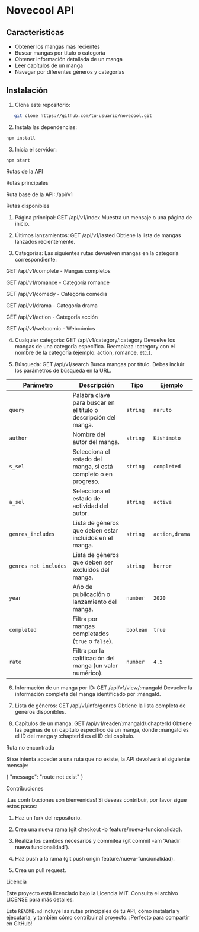 
# Novecool API


## Características

- Obtener los mangas más recientes
- Buscar mangas por título o categoría
- Obtener información detallada de un manga
- Leer capítulos de un manga
- Navegar por diferentes géneros y categorías

## Instalación

1. Clona este repositorio:
```bash
   git clone https://github.com/tu-usuario/novecool.git
```
2. Instala las dependencias:

```bash
npm install
```

3. Inicia el servidor:
```bash
npm start
```


Rutas de la API

Rutas principales

Ruta base de la API: /api/v1


Rutas disponibles

1. Página principal:
GET /api/v1/index
Muestra un mensaje o una página de inicio.


2. Últimos lanzamientos:
GET /api/v1/lasted
Obtiene la lista de mangas lanzados recientemente.


3. Categorías:
Las siguientes rutas devuelven mangas en la categoría correspondiente:

GET /api/v1/complete - Mangas completos

GET /api/v1/romance - Categoría romance

GET /api/v1/comedy - Categoría comedia

GET /api/v1/drama - Categoría drama

GET /api/v1/action - Categoría acción

GET /api/v1/webcomic - Webcómics



4. Cualquier categoría:
GET /api/v1/category/:category
Devuelve los mangas de una categoría específica. Reemplaza :category con el nombre de la categoría (ejemplo: action, romance, etc.).


5. Búsqueda:
GET /api/v1/search
Busca mangas por título. Debes incluir los parámetros de búsqueda en la URL.

| Parámetro             | Descripción                                                    | Tipo      | Ejemplo                                             |
|-----------------------|----------------------------------------------------------------|-----------|-----------------------------------------------------|
| `query`               | Palabra clave para buscar en el título o descripción del manga.| `string`  | `naruto`                                            |
| `author`              | Nombre del autor del manga.                                    | `string`  | `Kishimoto`                                         |
| `s_sel`               | Selecciona el estado del manga, si está completo o en progreso.| `string`  | `completed`                                         |
| `a_sel`               | Selecciona el estado de actividad del autor.                   | `string`  | `active`                                            |
| `genres_includes`     | Lista de géneros que deben estar incluidos en el manga.        | `string`  | `action,drama`                                      |
| `genres_not_includes` | Lista de géneros que deben ser excluidos del manga.            | `string`  | `horror`                                            |
| `year`                | Año de publicación o lanzamiento del manga.                    | `number`  | `2020`                                              |
| `completed`           | Filtra por mangas completados (`true` o `false`).              | `boolean` | `true`                                              |
| `rate`                | Filtra por la calificación del manga (un valor numérico).      | `number`  | `4.5`                                               |


6. Información de un manga por ID:
GET /api/v1/view/:mangaId
Devuelve la información completa del manga identificado por :mangaId.


7. Lista de géneros:
GET /api/v1/info/genres
Obtiene la lista completa de géneros disponibles.


8. Capítulos de un manga:
GET /api/v1/reader/:mangaId/:chapterId
Obtiene las páginas de un capítulo específico de un manga, donde :mangaId es el ID del manga y :chapterId es el ID del capítulo.



Ruta no encontrada

Si se intenta acceder a una ruta que no existe, la API devolverá el siguiente mensaje:

{
    "message": "route not exist"
}


Contribuciones

¡Las contribuciones son bienvenidas! Si deseas contribuir, por favor sigue estos pasos:

1. Haz un fork del repositorio.


2. Crea una nueva rama (git checkout -b feature/nueva-funcionalidad).


3. Realiza los cambios necesarios y commitea (git commit -am 'Añadir nueva funcionalidad').


4. Haz push a la rama (git push origin feature/nueva-funcionalidad).


5. Crea un pull request.



Licencia

Este proyecto está licenciado bajo la Licencia MIT. Consulta el archivo LICENSE para más detalles.

Este `README.md` incluye las rutas principales de tu API, cómo instalarla y ejecutarla, y también cómo contribuir al proyecto. ¡Perfecto para compartir en GitHub!

